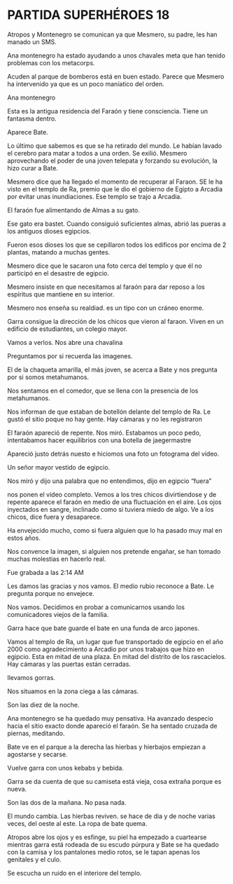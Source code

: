 # PARTIDA SUPERHÉROES 18

Atropos y Montenegro se comunican ya que Mesmero, su padre, les han manado un SMS. 

Ana montenegro ha estado ayudando a unos chavales meta que han tenido problemas con los metacorps. 

Acuden al parque de bomberos está en buen estado. Parece que Mesmero ha intervenido ya que es un poco maníatico del orden. 

Ana montenegro




Esta es la antigua residencia del Faraón y tiene consciencia. Tiene un fantasma dentro. 

Aparece Bate. 

Lo último que sabemos es que se ha retirado del mundo. Le habían lavado el cerebro para matar a todos a una orden. Se exilió. Mesmero aprovechando el poder de una joven telepata y forzando su evolución, la hizo curar a Bate. 

Mesmero dice que ha llegado el momento de recuperar al Faraon. SE le ha visto en el templo de Ra, premio que le dio el gobierno de Egipto a Arcadia por evitar unas inundiaciones. Ese templo se trajo a Arcadia. 

El faraón fue alimentando de Almas a su gato. 

Ese gato era bastet. Cuando consiguió suficientes almas, abrió las pueras a los antiguos dioses egipcios. 

Fueron esos dioses los que se cepillaron todos los edificos por encima de 2 plantas, matando a muchas gentes. 

Mesmero dice que le sacaron una foto cerca del templo y que él no participó en el desastre de egipcio. 

Mesmero insiste en que necesitamos al faraón para dar reposo a los espíritus que mantiene en su interior. 

Mesmero nos enseña su realdiad. es un tipo con un cráneo enorme. 

Garra consigue la dirección de los chicos que vieron al faraon. Viven en un edificio de estudiantes, un colegio mayor. 

Vamos a verlos. Nos abre una chavalina


Preguntamos por si recuerda las imagenes. 



El de la chaqueta amarilla, el más joven, se acerca a Bate y nos pregunta por si somos metahumanos. 

Nos sentamos en el comedor, que se llena con la presencia de los metahumanos. 

Nos informan de que estaban de botellón delante del templo de Ra. Le gustó el sitio poque no hay gente. Hay cámaras y no les registraron

El faraón apareció de repente. Nos miró. Estabamos un poco pedo, intentabamos hacer equilibrios con una botella de jaegermastre

Apareció justo detrás nuesto e hiciomos una foto un fotograma del video. 

Un señor mayor vestido de egipcio. 

Nos miró y dijo una palabra que no entendimos, dijo en egipcio “fuera”

nos ponen el video completo. Vemos a los tres chicos divirtiendose y de repente aparece el faraón en medio de una fluctuación en el aire. Los ojos inyectados en sangre, inclinado como si tuviera miedo de algo. Ve a los chicos, dice fuera y desaparece. 

Ha envejecido mucho, como si fuera alguien que lo ha pasado muy mal en estos años. 

Nos convence la imagen, si alguien nos pretende engañar, se han tomado muchas molestias en hacerlo real. 

Fue grabada a las 2:14 AM

Les damos las gracias y nos vamos. El medio rubio reconoce a Bate. Le pregunta porque no envejece. 

Nos vamos. Decidimos en probar a comunicarnos usando los comunicadores viejos de la familia. 

Garra hace que bate guarde el bate en una funda de arco japones. 

Vamos al templo de Ra, un lugar que fue transportado de egipcio en el año 2000 como agradecimiento a Arcadio por unos trabajos que hizo en egipcio. Esta en mitad de una plaza. En mitad del distrito de los rascacielos. Hay cámaras y las puertas están cerradas. 

llevamos gorras. 

Nos situamos en la zona ciega a las cámaras. 

Son las diez de la noche. 

Ana montenegro se ha quedado muy pensativa. Ha avanzado despecio hacia el sitio exacto donde apareció el faraón. Se ha sentado cruzada de piernas, meditando. 

Bate ve en el parque a la derecha las hierbas y hierbajos empiezan a agostarse y secarse. 

Vuelve garra con unos kebabs y bebida. 

Garra se da cuenta de que su camiseta está vieja, cosa extraña porque es nueva. 

Son las dos de la mañana. No pasa nada. 

El mundo cambia. Las hierbas reviven. se hace de dia y de noche varias veces, del oeste al este. La ropa de bate quema. 

Atropos abre los ojos y es esfinge, su piel ha empezado a cuartearse mientras garra está rodeada de su escudo púrpura y Bate se ha quedado con la camisa y los pantalones medio rotos, se le tapan apenas los genitales y el culo. 

Se escucha un ruido en el interiore del templo.